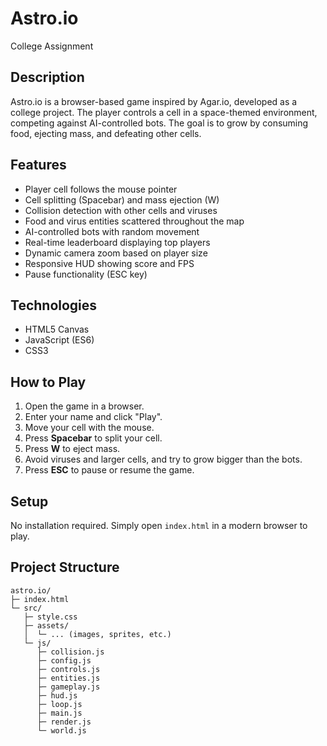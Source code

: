 # Astro.io
College Assignment

## Description
Astro.io is a browser-based game inspired by Agar.io, developed as a college project. The player controls a cell in a space-themed environment, competing against AI-controlled bots. The goal is to grow by consuming food, ejecting mass, and defeating other cells.

## Features
- Player cell follows the mouse pointer
- Cell splitting (Spacebar) and mass ejection (W)
- Collision detection with other cells and viruses
- Food and virus entities scattered throughout the map
- AI-controlled bots with random movement
- Real-time leaderboard displaying top players
- Dynamic camera zoom based on player size
- Responsive HUD showing score and FPS
- Pause functionality (ESC key)

## Technologies
- HTML5 Canvas
- JavaScript (ES6)
- CSS3

## How to Play
1. Open the game in a browser.
2. Enter your name and click "Play".
3. Move your cell with the mouse.
4. Press **Spacebar** to split your cell.
5. Press **W** to eject mass.
6. Avoid viruses and larger cells, and try to grow bigger than the bots.
7. Press **ESC** to pause or resume the game.

## Setup
No installation required. Simply open `index.html` in a modern browser to play.

## Project Structure

```
astro.io/
├─ index.html
└─ src/
   ├─ style.css
   ├─ assets/
   │  └─ ... (images, sprites, etc.)
   └─ js/
      ├─ collision.js
      ├─ config.js
      ├─ controls.js
      ├─ entities.js
      ├─ gameplay.js
      ├─ hud.js
      ├─ loop.js
      ├─ main.js
      ├─ render.js
      └─ world.js
```
